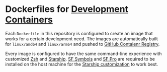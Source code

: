 # Dockerfiles for [Development Containers](https://code.visualstudio.com/docs/remote/containers)

Each `Dockerfile` in this repository is configured to create an image that works for a certain development need. The images are automatically built for `linux/amd64` and `linux/arm64` and pushed to [GitHub Contaienr Registry](https://github.com/users/tomdai/packages?repo_name=devcontainer-dockerfiles).

Every image is configured to have the same command-line experience with customized [Zsh](https://www.zsh.org/) and [Starship](https://starship.rs/). [SF Symbols](https://developer.apple.com/design/resources/#sf-symbols) and [SF Pro](https://developer.apple.com/fonts/) are required to be installed on the host machine for the [Starship customization](https://starship.rs/config/#prompt) to work best.
